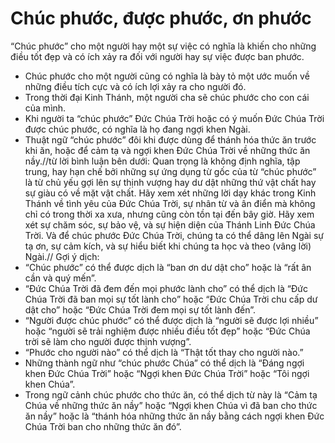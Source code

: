 # Chúc phước, được phước, ơn phước

“Chúc phước” cho một người hay một sự việc có nghĩa là khiến cho những điều tốt đẹp và có ích xảy ra đối với người hay sự việc được ban phước.
- Chúc phước cho một người cũng có nghĩa là bày tỏ một ước muốn về những điều tích cực và có ích lợi xảy ra cho người đó.
- Trong thời đại Kinh Thánh, một người cha sẽ chúc phước cho con cái của mình.
- Khi người ta “chúc phước” Đức Chúa Trời hoặc có ý muốn Đức Chúa Trời được chúc phước, có nghĩa là họ đang ngợi khen Ngài.
- Thuật ngữ “chúc phước” đôi khi được dùng để thánh hóa thức ăn trước khi ăn, hoặc để cảm tạ và ngợi khen Đức Chúa Trời về những thức ăn nầy.//từ lời bình luận bên dưới: Quan trọng là không định nghĩa, tập trung, hay hạn chế bởi những sự ứng dụng từ gốc của từ “chúc phước” là từ chủ yếu gợi lên sự thịnh vượng hay dư dật những thứ vật chất hay sự giàu có về mặt vật chất. Hãy xem xét những lời dạy khác trong Kinh Thánh về tình yêu của Đức Chúa Trời, sự nhân từ và ân điển mà không chỉ có trong thời xa xưa, nhưng cũng còn tồn tại đến bây giờ. Hãy xem xét sự chăm sóc, sự bảo vệ, và sự hiện diện của Thánh Linh Đức Chúa Trời. Và để chúc phước Đức Chúa Trời, chúng ta có thể dâng lên Ngài sự tạ ơn, sự cảm kích, và sự hiểu biết khi chúng ta học và theo (vâng lời) Ngài.//
Gợi ý dịch:
- “Chúc phước” có thể được dịch là “ban ơn dư dật cho” hoặc là “rất ân cần và quý mến”.
- “Đức Chúa Trời đã đem đến mọi phước lành cho” có thể dịch là “Đức Chúa Trời đã ban mọi sự tốt lành cho” hoặc “Đức Chúa Trời chu cấp dư dật cho” hoặc “Đức Chúa Trời đem mọi sự tốt lành đến”.
- “Người được chúc phước” có thể được dịch là “người sẽ được lợi nhiều” hoặc “người sẽ trải nghiệm được nhiều điều tốt đẹp” hoặc “Đức Chúa trời sẽ làm cho người được thịnh vượng”.
- “Phước cho người nào” có thể dịch là “Thật tốt thay cho người nào.”
- Những thành ngữ như “chúc phước Chúa” có thể dịch là “Đáng ngợi khen Đức Chúa Trời” hoặc “Ngợi khen Đức Chúa Trời” hoặc “Tôi ngợi khen Chúa”.
- Trong ngữ cảnh chúc phước cho thức ăn, có thể dịch từ này là “Cảm tạ Chúa về những thức ăn nầy” hoặc “Ngợi khen Chúa vì đã ban cho thức ăn nầy” hoặc là “thánh hóa những thức ăn nầy bằng cách ngợi khen Đức Chúa Trời ban cho những thức ăn đó”.

